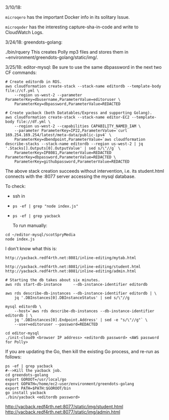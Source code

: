 3/10/18:

`microqero` has the important Docker info in its solitary Issue.

`microqoder` has the interesting capture-sha-in-code and write to CloudWatch Logs.

3/24/18:
greendots-golang:

  ./bin/rquery <judy access token>
    This creates Polly mp3 files and stores them in ~environment/greendots-golang/static/img/.

3/25/18:
editor-mysql:
  Be sure to use the same dbpassword in the next two CF commands:

```
# Create editordb in RDS.
aws cloudformation create-stack --stack-name editordb --template-body file://cf.yml \
    --region us-west-2 --parameter ParameterKey=dbusername,ParameterValue=editoruser \       
    ParameterKey=dbpassword,ParameterValue=REDACTED
```

```
# Create yacback (both Datatables/Express and supporting Golang).
aws cloudformation create-stack --stack-name editor-EC2 --template-body file://df.yml \
    --region us-west-2 --capabilities CAPABILITY_NAMED_IAM \
    --parameter ParameterKey=IP22,ParameterValue=`curl 169.254.169.254/latest/meta-data/public-ipv4` \      
    ParameterKey=dbendpoint,ParameterValue=`aws cloudformation describe-stacks --stack-name editordb --region us-west-2 | jq '.Stacks[].Outputs[0].OutputValue' | sed s/\"//g` \
    ParameterKey=IP8081,ParameterValue=REDACTED ParameterKey=dbpassword,ParameterValue=REDACTED \
    ParameterKey=githubpassword,ParameterValue=REDACTED
```
The above stack creation succeeds without intervention, i.e. its student.html connects with the :8077 server accessing the mysql database.

To check:
* ssh in
* `ps -ef | grep "node index.js"`
* `ps -ef | grep yacback`


  To run manually:

```
cd ~/editor-mysql/scotSpryMedia
node index.js
```

I don't know what this is:
```
http://yacback.redf4rth.net:8081/inline-editing/mytab.html
```

```
http://yacback.redf4rth.net:8081/inline-editing/student.html
http://yacback.redf4rth.net:8081/inline-editing/admin.html
```

```
# Starting the db takes about six minutes.
aws rds start-db-instance     --db-instance-identifier editordb

aws rds describe-db-instances --db-instance-identifier editordb | \
    jq '.DBInstances[0].DBInstanceStatus' | sed s/\"//g

mysql editordb \
    --host=`aws rds describe-db-instances --db-instance-identifier editordb | \
    jq '.DBInstances[0].Endpoint.Address' | sed -e "s/\"//g"` \
    --user=editoruser --password=REDACTED
```

```
cd editor-mysql
./init-cloud9 <browser IP address> <editordb password> <AWS password for Polly>
```

If you are updating the Go, then kill the existing Go process, and re-run as follows:
```
ps -ef | grep yacback
#-->Kill the yacback job.
cd greendots-golang
export GOROOT=/usr/local/go
export GOPATH=/home/ec2-user/environment/greendots-golang
export PATH=$PATH:$GOROOT/bin
go install yacback
./bin/yacback <editordb password>
```

http://yacback.redf4rth.net:8077/static/img/student.html
http://yacback.redf4rth.net:8077/static/img/admin.html

